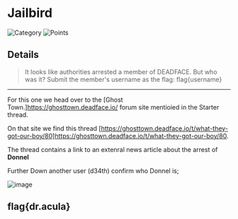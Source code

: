 #  Jailbird
![Category](http://img.shields.io/badge/Category-Bonus-orange?style=for-the-badge) ![Points](http://img.shields.io/badge/Points-20-brightgreen?style=for-the-badge)

## Details

> It looks like authorities arrested a member of DEADFACE. But who was it?
> Submit the member's username as the flag: flag{username}

--- 

For this one we head over to the [Ghost Town.]https://ghosttown.deadface.io/ forum site mentioied in the Starter thread.

On that site we find this thread [https://ghosttown.deadface.io/t/what-they-got-our-boy/80]https://ghosttown.deadface.io/t/what-they-got-our-boy/80.

The thread contains a link to an extenral news article about the arrest of **Donnel**



Further Down another user (d34th) confirm who Donnel is;

![image](https://user-images.githubusercontent.com/73170900/137734409-193328ed-e1da-4a2e-9a29-afd836fa5d99.png)


## flag{dr.acula}
